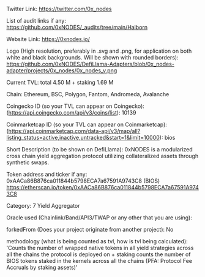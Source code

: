 Twitter Link: https://twitter.com/0x_nodes

List of audit links if any: https://github.com/0xNODES/_audits/tree/main/Halborn

Website Link: https://0xnodes.io/

Logo (High resolution, preferably in .svg and .png, for application on both white and black backgrounds. Will be shown with rounded borders): https://github.com/0xNODES/DefiLlama-Adapters/blob/0x_nodes-adapter/projects/0x_nodes/0x_nodes_v.png

Current TVL: total 4.50 M + staking 1.69 M

Chain: Ethereum, BSC, Polygon, Fantom, Andromeda, Avalanche

Coingecko ID (so your TVL can appear on Coingecko): (https://api.coingecko.com/api/v3/coins/list): 10139

Coinmarketcap ID (so your TVL can appear on Coinmarketcap): (https://api.coinmarketcap.com/data-api/v3/map/all?listing_status=active,inactive,untracked&start=1&limit=10000): bios

Short Description (to be shown on DefiLlama): 0xNODES is a modularized cross chain yield aggregation protocol utilizing collateralized assets through synthetic swaps.

Token address and ticker if any: 0xAACa86B876ca011844b5798ECA7a67591A9743C8 (BIOS) https://etherscan.io/token/0xAACa86B876ca011844b5798ECA7a67591A9743C8

Category: 7 Yield Aggregator

Oracle used (Chainlink/Band/API3/TWAP or any other that you are using):

forkedFrom (Does your project originate from another project): No

methodology (what is being counted as tvl, how is tvl being calculated): 'Counts the number of wrapped native tokens in all yield strategies across all the chains the protocol is deployed on + staking counts the number of BIOS tokens staked in the kernels across all the chains (PFA: Protocol Fee Accruals by staking assets)'

